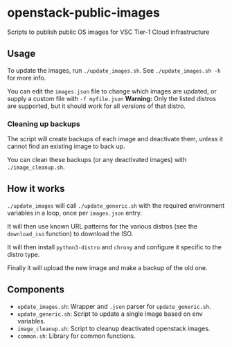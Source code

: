 # openstack-public-images
Scripts to publish public OS images for VSC Tier-1 Cloud infrastructure

## Usage

To update the images, run `./update_images.sh`.
See `./update_images.sh -h` for more info.

You can edit the `images.json` file to change which images are updated, or supply a custom file with `-f myfile.json`
**Warning:** Only the listed distros are supported, but it should work for all _versions_ of that distro.

### Cleaning up backups
The script will create backups of each image and deactivate them, unless it cannot find an existing image to back up.

You can clean these backups (or any deactivated images) with `./image_cleanup.sh`.

## How it works
`./update_images` will call `./update_generic.sh` with the required environment variables in a loop, once per `images.json` entry.

It will then use known URL patterns for the various distros (see the `download_iso` function) to download the ISO.

It will then install `python3-distro` and `chrony` and configure it specific to the distro type. 

Finally it will upload the new image and make a backup of the old one.

## Components

* `update_images.sh`:   Wrapper and `.json` parser for `update_generic.sh`.
* `update_generic.sh`:  Script to update a single image based on env variables.
* `image_cleanup.sh`:   Script to cleanup deactivated openstack images.
* `common.sh`:          Library for common functions.